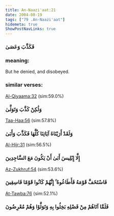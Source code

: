 ```yaml
---
title: An-Naazi'aat:21
date: 2004-08-19
tags: ["79 .An-Naazi'aat"]
hidemeta: true 
ShowPostNavLinks: true 
---
```

### فَكَذَّبَ وَعَصَىٰ
### meaning: 
But he denied, and disobeyed.
### similar verses: 

[Al-Qiyaama:32](/75/32) (sim:59.0%)

### وَلَٰكِنْ كَذَّبَ وَتَوَلَّىٰ

[Taa-Haa:56](/20/56) (sim:57.8%)

### وَلَقَدْ أَرَيْنَاهُ آيَاتِنَا كُلَّهَا فَكَذَّبَ وَأَبَىٰ

[Al-Hijr:31](/15/31) (sim:56.5%)

### إِلَّا إِبْلِيسَ أَبَىٰ أَنْ يَكُونَ مَعَ السَّاجِدِينَ

[Az-Zukhruf:54](/43/54) (sim:53.6%)

### فَاسْتَخَفَّ قَوْمَهُ فَأَطَاعُوهُ ۚ إِنَّهُمْ كَانُوا قَوْمًا فَاسِقِينَ

[At-Tawba:76](/9/76) (sim:52.1%)

### فَلَمَّا آتَاهُمْ مِنْ فَضْلِهِ بَخِلُوا بِهِ وَتَوَلَّوْا وَهُمْ مُعْرِضُونَ
